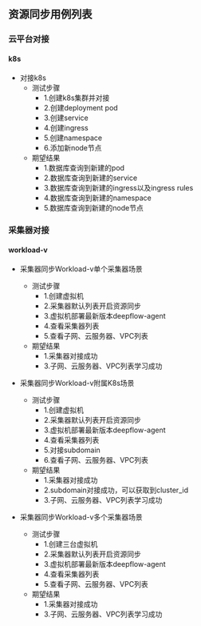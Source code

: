 ## 资源同步用例列表

### 云平台对接

#### k8s
- 对接k8s
  - 测试步骤
    - 1.创建k8s集群并对接
    - 2.创建deployment pod
    - 3.创建service
    - 4.创建ingress
    - 5.创建namespace
    - 6.添加新node节点
  - 期望结果
    - 1.数据库查询到新建的pod
    - 2.数据库查询到新建的service
    - 3.数据库查询到新建的ingress以及ingress rules
    - 4.数据库查询到新建的namespace
    - 5.数据库查询到新建的node节点

### 采集器对接

#### workload-v
- 采集器同步Workload-v单个采集器场景
  - 测试步骤
    - 1.创建虚拟机
    - 2.采集器默认列表开启资源同步
    - 3.虚拟机部署最新版本deepflow-agent
    - 4.查看采集器列表
    - 5.查看子网、云服务器、VPC列表
  - 期望结果
    - 1.采集器对接成功
    - 3.子网、云服务器、VPC列表学习成功

- 采集器同步Workload-v附属K8s场景
  - 测试步骤
    - 1.创建虚拟机
    - 2.采集器默认列表开启资源同步
    - 3.虚拟机部署最新版本deepflow-agent
    - 4.查看采集器列表
    - 5.对接subdomain
    - 6.查看子网、云服务器、VPC列表
  - 期望结果
    - 1.采集器对接成功
    - 2.subdomain对接成功，可以获取到cluster_id
    - 3.子网、云服务器、VPC列表学习成功

- 采集器同步Workload-v多个采集器场景
  - 测试步骤
    - 1.创建三台虚拟机
    - 2.采集器默认列表开启资源同步
    - 3.虚拟机部署最新版本deepflow-agent
    - 4.查看采集器列表
    - 5.查看子网、云服务器、VPC列表
  - 期望结果
    - 1.采集器对接成功
    - 3.子网、云服务器、VPC列表学习成功

